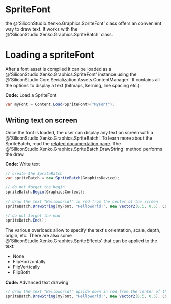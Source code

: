 # SpriteFont

the @'SiliconStudio.Xenko.Graphics.SpriteFont' class offers an convenient way to draw text. It works with the @'SiliconStudio.Xenko.Graphics.SpriteBatch' class.

# Loading a spriteFont

After a font asset is compiled it can be loaded as a @'SiliconStudio.Xenko.Graphics.SpriteFont' instance using the @'SiliconStudio.Core.Serialization.Assets.ContentManager'. It contains all the options to display a text (bitmaps, kerning, line spacing etc.).

**Code:** Load a SpriteFont

```cs
var myFont = Content.Load<SpriteFont>("MyFont");
```


## Writing text on screen

Once the font is loaded, the user can display any text on screen with a @'SiliconStudio.Xenko.Graphics.SpriteBatch'. To learn more about the SpriteBatch, read the [related documentation page](spritebatch.md). The @'SiliconStudio.Xenko.Graphics.SpriteBatch.DrawString' method performs the draw.

**Code:** Write text

```cs
// create the SpriteBatch
var spriteBatch = new SpriteBatch(GraphicsDevice);

// do not forget the begin
spriteBatch.Begin(GraphicsContext);
 
// draw the text "Helloworld!" in red from the center of the screen
spriteBatch.DrawString(myFont, "Helloworld!", new Vector2(0.5, 0.5), Color.Red);
 
// do not forget the end
spriteBatch.End();
```


The various overloads allow to specify the text's orientation, scale, depth, origin, etc. There are also some @'SiliconStudio.Xenko.Graphics.SpriteEffects' that can be applied to the text:

- None
- FlipHorizontally
- FlipVertically
- FlipBoth

**Code:** Advanced text drawing

```cs
// draw the text "Helloworld!" upside down in red from the center of the screen
spriteBatch.DrawString(myFont, "Helloworld!", new Vector2(0.5, 0.5), Color.Red, 0, new Vector2(0, 0), new Vector2(1,1), SpriteEffects.FlipVertically, 0);
```



